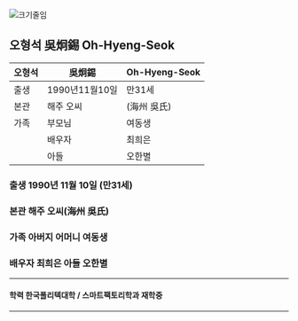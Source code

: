 ![크기줄임](https://user-images.githubusercontent.com/112455467/195647764-b70bb4d0-a6fd-4351-ac41-f14a7ac94123.jpg)

##  오형석 吳炯錫 Oh-Hyeng-Seok

| 오형석   | 吳炯錫 | Oh-Hyeng-Seok                                |
| ---------- | ---------- |------------------------------------ |
| 출생 | 1990년11월10일 |만31세                 | 
|본관|해주 오씨|(海州 吳氏)|
|가족|부모님|여동생|
|  |배우자|최희은|
|  |아들|오한별|






### 출생 1990년 11월 10일 (만31세)
### 본관 해주 오씨(海州 吳氏)
###  가족 아버지 어머니 여동생 
###       배우자 최희은 아들 오한별

-------------------------------------------------------------------------------------------

#### 학력 한국폴리텍대학 / 스마트팩토리학과 재학중

-------------------------------------------------------------------------------------------

